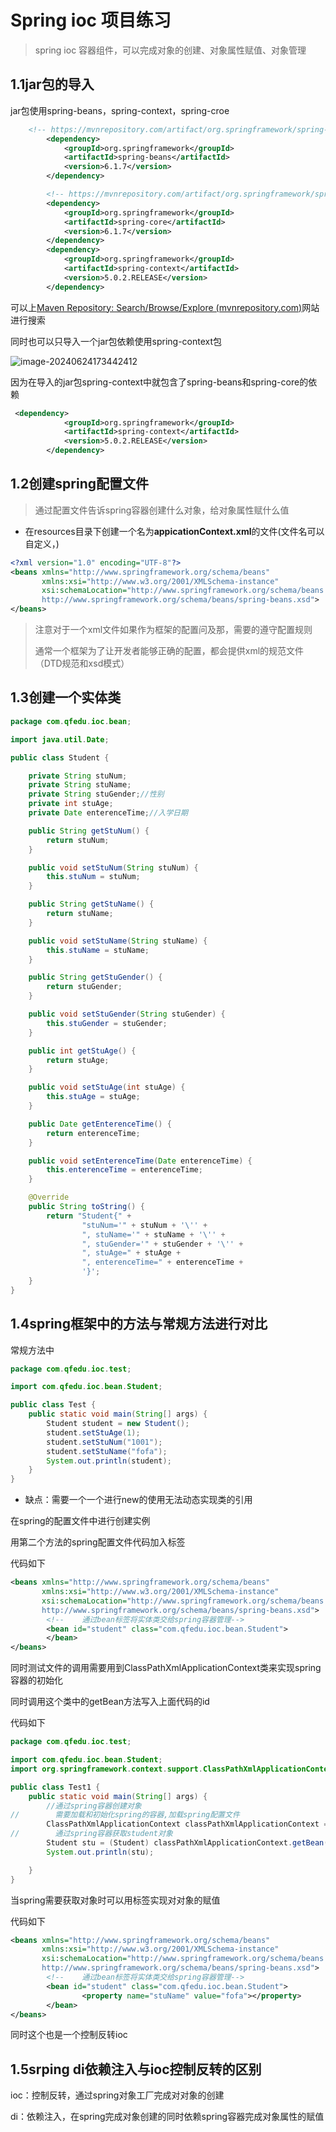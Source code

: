 # Spring ioc 项目练习

>spring ioc 容器组件，可以完成对象的创建、对象属性赋值、对象管理

## 	1.1jar包的导入

jar包使用spring-beans，spring-context，spring-croe

```xml
    <!-- https://mvnrepository.com/artifact/org.springframework/spring-beans -->
        <dependency>
            <groupId>org.springframework</groupId>
            <artifactId>spring-beans</artifactId>
            <version>6.1.7</version>
        </dependency>

        <!-- https://mvnrepository.com/artifact/org.springframework/spring-beans -->
        <dependency>
            <groupId>org.springframework</groupId>
            <artifactId>spring-core</artifactId>
            <version>6.1.7</version>
        </dependency>     
 		<dependency>
            <groupId>org.springframework</groupId>
            <artifactId>spring-context</artifactId>
            <version>5.0.2.RELEASE</version>
        </dependency>
```

可以上[Maven Repository: Search/Browse/Explore (mvnrepository.com)](https://mvnrepository.com/)网站进行搜索

同时也可以只导入一个jar包依赖使用spring-context包

![image-20240624173442412](C:\Users\10766\AppData\Roaming\Typora\typora-user-images\image-20240624173442412.png)

因为在导入的jar包spring-context中就包含了spring-beans和spring-core的依赖

```xml
 <dependency>
            <groupId>org.springframework</groupId>
            <artifactId>spring-context</artifactId>
            <version>5.0.2.RELEASE</version>
        </dependency>
```

## 1.2创建spring配置文件

>通过配置文件告诉spring容器创建什么对象，给对象属性赋什么值

- 在resources目录下创建一个名为**appicationContext.xml**的文件(文件名可以自定义，)

```xml
<?xml version="1.0" encoding="UTF-8"?>
<beans xmlns="http://www.springframework.org/schema/beans"
       xmlns:xsi="http://www.w3.org/2001/XMLSchema-instance"
       xsi:schemaLocation="http://www.springframework.org/schema/beans
       http://www.springframework.org/schema/beans/spring-beans.xsd">
</beans>

```

> 注意对于一个xml文件如果作为框架的配置问及那，需要的遵守配置规则
>
> 通常一个框架为了让开发者能够正确的配置，都会提供xml的规范文件（DTD规范和xsd模式）

## 1.3创建一个实体类

```java
package com.qfedu.ioc.bean;

import java.util.Date;

public class Student {

    private String stuNum;
    private String stuName;
    private String stuGender;//性别
    private int stuAge;
    private Date enterenceTime;//入学日期

    public String getStuNum() {
        return stuNum;
    }

    public void setStuNum(String stuNum) {
        this.stuNum = stuNum;
    }

    public String getStuName() {
        return stuName;
    }

    public void setStuName(String stuName) {
        this.stuName = stuName;
    }

    public String getStuGender() {
        return stuGender;
    }

    public void setStuGender(String stuGender) {
        this.stuGender = stuGender;
    }

    public int getStuAge() {
        return stuAge;
    }

    public void setStuAge(int stuAge) {
        this.stuAge = stuAge;
    }

    public Date getEnterenceTime() {
        return enterenceTime;
    }

    public void setEnterenceTime(Date enterenceTime) {
        this.enterenceTime = enterenceTime;
    }

    @Override
    public String toString() {
        return "Student{" +
                "stuNum='" + stuNum + '\'' +
                ", stuName='" + stuName + '\'' +
                ", stuGender='" + stuGender + '\'' +
                ", stuAge=" + stuAge +
                ", enterenceTime=" + enterenceTime +
                '}';
    }
}

```

## 1.4spring框架中的方法与常规方法进行对比

常规方法中

```java
package com.qfedu.ioc.test;

import com.qfedu.ioc.bean.Student;

public class Test {
    public static void main(String[] args) {
        Student student = new Student();
        student.setStuAge(1);
        student.setStuNum("1001");
        student.setStuName("fofa");
        System.out.println(student);
    }
}

```

- 缺点：需要一个一个进行new的使用无法动态实现类的引用

在spring的配置文件中进行创建实例

用第二个方法的spring配置文件代码加入<bean>标签

代码如下

```xml
<beans xmlns="http://www.springframework.org/schema/beans"
       xmlns:xsi="http://www.w3.org/2001/XMLSchema-instance"
       xsi:schemaLocation="http://www.springframework.org/schema/beans
       http://www.springframework.org/schema/beans/spring-beans.xsd">
        <!--    通过bean标签将实体类交给spring容器管理-->
        <bean id="student" class="com.qfedu.ioc.bean.Student">
        </bean>
</beans>

```

同时测试文件的调用需要用到ClassPathXmlApplicationContext类来实现spring容器的初始化

同时调用这个类中的getBean方法写入上面代码的id

代码如下

```java
package com.qfedu.ioc.test;

import com.qfedu.ioc.bean.Student;
import org.springframework.context.support.ClassPathXmlApplicationContext;

public class Test1 {
    public static void main(String[] args) {
        //通过spring容器创建对象
//        需要加载和初始化spring的容器,加载spring配置文件
        ClassPathXmlApplicationContext classPathXmlApplicationContext = new ClassPathXmlApplicationContext("applicationContext.xml");
//        通过spring容器获取student对象
        Student stu = (Student) classPathXmlApplicationContext.getBean("student");
        System.out.println(stu);

    }
}

```

当spring需要获取对象时可以用<property>标签实现对对象的赋值

代码如下

```xml
<beans xmlns="http://www.springframework.org/schema/beans"
       xmlns:xsi="http://www.w3.org/2001/XMLSchema-instance"
       xsi:schemaLocation="http://www.springframework.org/schema/beans
       http://www.springframework.org/schema/beans/spring-beans.xsd">
        <!--    通过bean标签将实体类交给spring容器管理-->
        <bean id="student" class="com.qfedu.ioc.bean.Student">
                <property name="stuName" value="fofa"></property>
        </bean>
</beans>

```

同时这个也是一个控制反转ioc

## 1.5srping di依赖注入与ioc控制反转的区别

ioc：控制反转，通过spring对象工厂完成对对象的创建

di：依赖注入，在spring完成对象创建的同时依赖spring容器完成对象属性的赋值



